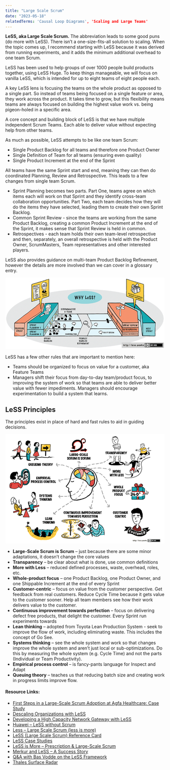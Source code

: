 ```yaml
---
title: "Large Scale Scrum"
date: "2023-05-18"
relatedTerms: 'Causal Loop Diagrams', 'Scaling and Large Teams'
---
```


**LeSS, aka Large Scale Scrum.** The abbreviation leads to some good puns (do more with LeSS). There isn’t a one-size-fits-all solution to scaling. When the topic comes up, I recommend starting with LeSS because it was derived from running experiments, and it adds the minimum additional overhead to one team Scrum.

LeSS has been used to help groups of over 1000 people build products together, using LeSS Huge. To keep things manageable, we will focus on vanilla LeSS, which is intended for up to eight teams of eight people each.

A key LeSS lens is focusing the teams on the whole product as opposed to a single part. So instead of teams being focused on a single feature or area, they work across the product. It takes time to grow, but this flexibility means teams are always focused on building the highest value work vs. being pigeon-holed in a specific area.

A core concept and building block of LeSS is that we have multiple independent Scrum Teams. Each able to deliver value without expecting help from other teams.

As much as possible, LeSS attempts to be like one team Scrum:

- Single Product Backlog for all teams and therefore one Product Owner
- Single Definition of Team for all teams (ensuring even quality)
- Single Product Increment at the end of the Sprint

All teams have the same Sprint start and end, meaning they can then do coordinated Planning, Review and Retrospective. This leads to a few changes from single team Scrum.

- Sprint Planning becomes two parts. Part One, teams agree on which items each will work on that Sprint and they identify cross-team collaboration opportunities. Part Two, each team decides how they will do the items they have selected, leading them to create their own Sprint Backlog.
- Common Sprint Review - since the teams are working from the same Product Backlog, creating a common Product Increment at the end of the Sprint, it makes sense that Sprint Review is held in common.
- Retrospectives - each team holds their own team-level retrospective and then, separately, an overall retrospective is held with the Product Owner, ScrumMasters, Team representatives and other interested players.

LeSS also provides guidance on multi-team Product Backlog Refinement, however the details are more involved than we can cover in a glossary entry.

![Why LeSS image - creative commons usage, original by less.works ](images/why-LeSS.png)

LeSS has a few other rules that are important to mention here:

- Teams should be organized to focus on value for a customer, aka Feature Teams
- Managers shift their focus from day-to-day team/product focus, to improving the system of work so that teams are able to deliver better value with fewer impediments. Managers should encourage experimentation to build a system that learns.

## LeSS Principles

The principles exist in place of hard and fast rules to aid in guiding decisions.

![LeSS principles image - creative commons usage, original by less.works ](images/LeSS-principles.png)

- **Large-Scale Scrum is Scrum** – just because there are some minor adaptations, it doesn’t change the core values
- **Transparency** – be clear about what is done, use common definitions
- **More with Less** – reduced defined processes, waste, overhead, roles, etc.
- **Whole-product focus** – one Product Backlog, one Product Owner, and one Shippable Increment at the end of every Sprint
- **Customer-centric** – focus on value from the customer perspective. Get feedback from real customers. Reduce Cycle Time because it gets value to the customer sooner. Help all team members see how their work delivers value to the customer.
- **Continuous improvement towards perfection** – focus on delivering defect free products, that delight the customer. Every Sprint run experiments towards
- **Lean thinking** – adopted from Toyota Lean Production System - seek to improve the flow of work, including eliminating waste. This includes the concept of Go See.
- **Systems thinking** – see the whole system and work so that changes improve the whole system and aren’t just local or sub-optimizations. Do this by measuring the whole system (e.g. Cycle Time) and not the parts (Individual or Team Productivity).
- **Empirical process control** – is fancy-pants language for Inspect and Adapt
- **Queuing theory** – teaches us that reducing batch size and creating work in progress limits improve flow.

#### Resource Links:

- [First Steps in a Large-Scale Scrum Adoption at Agfa Healthcare: Case Study](https://less.works/case-studies/agfa-healthcare.html)
- [Descaling Organizations with LeSS](https://less.works/blog/2015/05/08/less-scaling-descaling-organizations-with-less.html)
- [Developing a High Capacity Network Gateway with LeSS](https://www.infoq.com/articles/network-gateway-less)
- [Huawei – LeSS without Scrum](https://less.works/case-studies/huawei)
- [Less – Large Scale Scrum (less is more)](https://less.works/)
- [LeSS (Large Scale Scrum) Reference Card](https://less.works/resources/LeSS-rules-cards.pdf) 
- [LeSS Case Studies](https://less.works/case-studies/index.html)
- [LeSS is More – Prescription & Large-Scale Scrum](https://www.agilecentre.com/less-is-more/)
- [Merkur and LeSS – A Success Story](https://less.works/case-studies/merkur.html)
- [Q&A with Bas Vodde on the LeSS Framework](https://www.infoq.com/articles/less-framework)
- [Thales Surface Radar](https://less.works/case-studies/thales-surface-radar.html)

